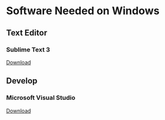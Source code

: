 # Software Needed on Windows

## Text Editor
### Sublime Text 3
[Download](http://www.sublimetext.com/3)

## Develop
### Microsoft Visual Studio
[Download](https://www.visualstudio.com/downloads/)